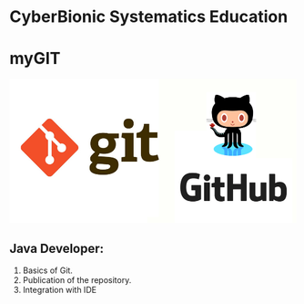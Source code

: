 # CyberBionic Systematics Education

# myGIT

![logo](https://github.com/vulook/myGIT/blob/main/git-github.jpg)

## Java Developer:
1. Basics of Git.
2. Publication of the repository.
3. Integration with IDE
